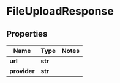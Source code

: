# FileUploadResponse

## Properties
Name | Type | Notes
------------ | ------------- | -------------
**url** | **str** |
**provider** | **str** |



